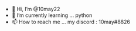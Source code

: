 - 👋 Hi, I’m @10may22
- 🌱 I’m currently learning ... python
- 📫 How to reach me ... my discord : 10may#8826

<!---
10may22/10may22 is a ✨ special ✨ repository because its `README.md` (this file) appears on your GitHub profile.
You can click the Preview link to take a look at your changes.
--->
